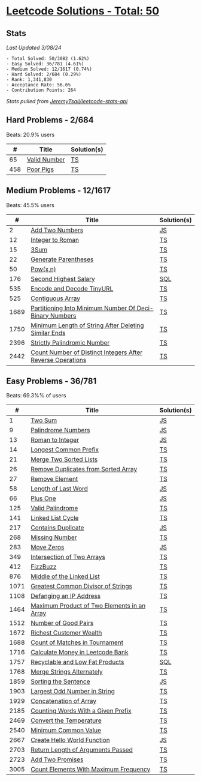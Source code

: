 # [Leetcode Solutions - Total: 50](https://leetcode.com/dickey)

## Stats

_Last Updated 3/08/24_

```
- Total Solved: 50/3082 (1.62%)
- Easy Solved: 36/781 (4.61%)
- Medium Solved: 12/1617 (0.74%)
- Hard Solved: 2/684 (0.29%)
- Rank: 1,341,830
- Acceptance Rate: 56.6%
- Contribution Points: 264
```

_Stats pulled from_ _[JeremyTsaii/leetcode-stats-api](https://github.com/JeremyTsaii/leetcode-stats-api)_

## Hard Problems - 2/684

Beats: 20.9% users

| #   | Title                                                       | Solution(s)        |
| --- | ----------------------------------------------------------- | ------------------ |
| 65  | [Valid Number](https://leetcode.com/problems/valid-number/) | [TS](/hard/65.ts)  |
| 458 | [Poor Pigs](https://leetcode.com/problems/poor-pigs)        | [TS](/hard/458.ts) |

## Medium Problems - 12/1617

Beats: 45.5% users

| #    | Title                                                                                                                                                  | Solution(s)            |
| ---- | ------------------------------------------------------------------------------------------------------------------------------------------------------ | ---------------------- |
| 2    | [Add Two Numbers](https://leetcode.com/problems/add-two-numbers)                                                                                       | [JS](/medium/2.js)     |
| 12   | [Integer to Roman](https://leetcode.com/problems/integer-to-roman)                                                                                     | [TS](/medium/12.ts)    |
| 15   | [3Sum](https://leetcode.com/problems/3sum)                                                                                                             | [TS](/medium/15.ts)    |
| 22   | [Generate Parentheses](https://leetcode.com/problems/generate-parentheses)                                                                             | [TS](/medium/22.ts)    |
| 50   | [Pow(x,n)](https://leetcode.com/problems/powx-n)                                                                                                       | [TS](/medium/50.ts)    |
| 176  | [Second Highest Salary](https://leetcode.com/problems/second-highest-salary)                                                                           | [SQL](/medium/176.sql) |
| 535  | [Encode and Decode TinyURL](https://leetcode.com/problems/encode-and-decode-tinyurl/)                                                                  | [TS](/medium/535.ts)   |
| 525  | [Contiguous Array](https://leetcode.com/problems/contiguous-array)                                                                                     | [TS](/medium/525.ts)   |
| 1689 | [Partitioning Into Minimum Number Of Deci-Binary Numbers](https://leetcode.com/problems/partitioning-into-minimum-number-of-deci-binary-numbers)       | [TS](/medium/1689.ts)  |
| 1750 | [Minimum Length of String After Deleting Similar Ends](https://leetcode.com/problems/minimum-length-of-string-after-deleting-similar-ends)             | [TS](/medium/1750.ts)  |
| 2396 | [Strictly Palindromic Number](https://leetcode.com/problems/strictly-palindromic-number)                                                               | [TS](/medium/2396.ts)  |
| 2442 | [Count Number of Distinct Integers After Reverse Operations](https://leetcode.com/problems/count-number-of-distinct-integers-after-reverse-operations) | [TS](/medium/2442.ts)  |

## Easy Problems - 36/781

Beats: 69.3%% of users

| #    | Title                                                                                                                    | Solution(s)           |
| ---- | ------------------------------------------------------------------------------------------------------------------------ | --------------------- |
| 1    | [Two Sum](https://leetcode.com/problems/two-sum)                                                                         | [JS](/easy/1.js)      |
| 9    | [Palindrome Numbers](https://leetcode.com/problems/palindrome-number)                                                    | [JS](/easy/9.js)      |
| 13   | [Roman to Integer](https://leetcode.com/problems/roman-to-integer)                                                       | [JS](/easy/13.js)     |
| 14   | [Longest Common Prefix](https://leetcode.com/problems/longest-common-prefix)                                             | [TS](/easy/14.ts)     |
| 21   | [Merge Two Sorted Lists](https://leetcode.com/problems/merge-two-sorted-lists)                                           | [TS](/easy/21.ts)     |
| 26   | [Remove Duplicates from Sorted Array](https://leetcode.com/problems/remove-duplicates-from-sorted-array)                 | [TS](/easy/26.ts)     |
| 27   | [Remove Element](https://leetcode.com/problems/remove-element)                                                           | [TS](/easy/27.ts)     |
| 58   | [Length of Last Word](https://leetcode.com/problems/length-of-last-word)                                                 | [JS](/easy/58.js)     |
| 66   | [Plus One](https://leetcode.com/problems/plus-one)                                                                       | [JS](/easy/66.js)     |
| 125  | [Valid Palindrome](https://leetcode.com/problems/valid-palindrome)                                                       | [TS](/easy/125.ts)    |
| 141  | [Linked List Cycle](https://leetcode.com/problems/linked-list-cycle)                                                     | [TS](/easy/141.ts)    |
| 217  | [Contains Duplicate](https://leetcode.com/problems/contains-duplicate)                                                   | [JS](/easy/217.js)    |
| 268  | [Missing Number](https://leetcode.com/problems/missing-number)                                                           | [TS](/easy/268.ts)    |
| 283  | [Move Zeros](https://leetcode.com/problems/move-zeroes)                                                                  | [JS](/easy/283.js)    |
| 349  | [Intersection of Two Arrays](https://leetcode.com/problems/intersection-of-two-arrays)                                   | [TS](/easy/349.ts)    |
| 412  | [FizzBuzz](https://leetcode.com/problems/fizz-buzz)                                                                      | [TS](/easy/412.ts)    |
| 876  | [Middle of the Linked List](https://leetcode.com/problems/middle-of-the-linked-list)                                     | [TS](/easy/876.ts)    |
| 1071 | [Greatest Common Divisor of Strings](https://leetcode.com/problems/greatest-common-divisor-of-strings)                   | [TS](/easy/1071.ts)   |
| 1108 | [Defanging an IP Address](https://leetcode.com/problems/defanging-an-ip-address)                                         | [TS](/easy/1108.ts)   |
| 1464 | [Maximum Product of Two Elements in an Array](https://leetcode.com/problems/maximum-product-of-two-elements-in-an-array) | [TS](/easy/1464.ts)   |
| 1512 | [Number of Good Pairs](https://leetcode.com/problems/number-of-good-pairs/)                                              | [TS](/easy/1512.ts)   |
| 1672 | [Richest Customer Wealth](https://leetcode.com/problems/richest-customer-wealth)                                         | [TS](/easy/1672.ts)   |
| 1688 | [Count of Matches in Tournament](https://leetcode.com/problems/count-of-matches-in-tournament)                           | [TS](/easy/1688.ts)   |
| 1716 | [Calculate Money in Leetcode Bank](https://leetcode.com/problems/calculate-money-in-leetcode-bank)                       | [TS](/easy/1716.ts)   |
| 1757 | [Recyclable and Low Fat Products](https://leetcode.com/problems/recyclable-and-low-fat-products)                         | [SQL](/easy/1757.sql) |
| 1768 | [Merge Strings Alternately](https://leetcode.com/problems/merge-strings-alternately)                                     | [TS](/easy/1768.ts)   |
| 1859 | [Sorting the Sentence](https://leetcode.com/problems/sorting-the-sentence)                                               | [JS](/easy/1859.js)   |
| 1903 | [Largest Odd Number in String](https://leetcode.com/problems/largest-odd-number-in-string)                               | [TS](/easy/1903.ts)   |
| 1929 | [Concatenation of Array](https://leetcode.com/problems/concatenation-of-array/)                                          | [TS](/easy/1929.ts)   |
| 2185 | [Counting Words With a Given Prefix](https://leetcode.com/problems/counting-words-with-a-given-prefix/)                  | [TS](/easy/2185.ts)   |
| 2469 | [Convert the Temperature](https://leetcode.com/problems/convert-the-temperature)                                         | [TS](/easy/2469.ts)   |
| 2540 | [Minimum Common Value](https://leetcode.com/problems/minimum-common-value)                                               | [TS](/easy/2540.ts)   |
| 2667 | [Create Hello World Function](https://leetcode.com/problems/create-hello-world-function)                                 | [JS](/easy/2667.js)   |
| 2703 | [Return Length of Arguments Passed](https://leetcode.com/problems/return-length-of-arguments-passed)                     | [TS](/easy/2703.ts)   |
| 2723 | [Add Two Promises](https://leetcode.com/problems/add-two-promises)                                                       | [TS](/easy/2723.ts)   |
| 3005 | [Count Elements With Maximum Frequency](https://leetcode.com/problems/count-elements-with-maximum-frequency)             | [TS](/easy/3005.ts)   |
